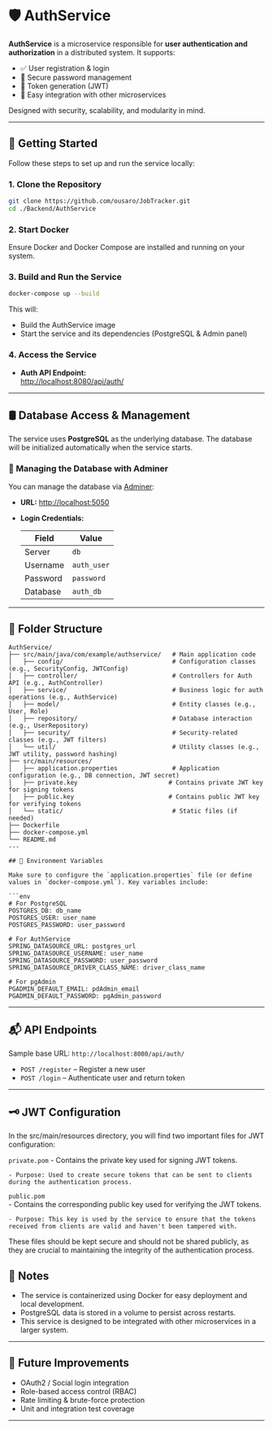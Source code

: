 # 🛡️ AuthService

**AuthService** is a microservice responsible for **user authentication and authorization** in a distributed system. It supports:

- ✅ User registration & login  
- 🔐 Secure password management  
- 🔄 Token generation (JWT)  
- 🔗 Easy integration with other microservices  

Designed with security, scalability, and modularity in mind.

---

## 🚀 Getting Started

Follow these steps to set up and run the service locally:

### 1. Clone the Repository

```bash
git clone https://github.com/ousaro/JobTracker.git
cd ./Backend/AuthService
```

### 2. Start Docker

Ensure Docker and Docker Compose are installed and running on your system.

### 3. Build and Run the Service

```bash
docker-compose up --build
```

This will:

- Build the AuthService image
- Start the service and its dependencies (PostgreSQL & Admin panel)

### 4. Access the Service

- **Auth API Endpoint:**  
  [http://localhost:8080/api/auth/](http://localhost:8080/api/auth/)

---

## 🛢️ Database Access & Management

The service uses **PostgreSQL** as the underlying database. The database will be initialized automatically when the service starts.

### 🔧 Managing the Database with Adminer

You can manage the database via [Adminer](http://localhost:5050):

- **URL:** [http://localhost:5050](http://localhost:5050)  
- **Login Credentials:**

  | Field    | Value             |
  |----------|-------------------|
  | Server   | `db`              |
  | Username | `auth_user`       |
  | Password | `password`       |
  | Database | `auth_db`         |

---

## 📁 Folder Structure

```plaintext
AuthService/
├── src/main/java/com/example/authservice/   # Main application code
│   ├── config/                              # Configuration classes (e.g., SecurityConfig, JWTConfig)
│   ├── controller/                          # Controllers for Auth API (e.g., AuthController)
│   ├── service/                             # Business logic for auth operations (e.g., AuthService)
│   ├── model/                               # Entity classes (e.g., User, Role)
│   ├── repository/                          # Database interaction (e.g., UserRepository)
│   ├── security/                            # Security-related classes (e.g., JWT filters)
│   └── util/                                # Utility classes (e.g., JWT utility, password hashing)
├── src/main/resources/
│   ├── application.properties               # Application configuration (e.g., DB connection, JWT secret)
│   ├── private.key                         # Contains private JWT key for signing tokens
│   ├── public.key                          # Contains public JWT key for verifying tokens
│   └── static/                              # Static files (if needed)
├── Dockerfile
├── docker-compose.yml
└── README.md
---

## 🔐 Environment Variables

Make sure to configure the `application.properties` file (or define values in `docker-compose.yml`). Key variables include:

```env
# For PostgreSQL
POSTGRES_DB: db_name
POSTGRES_USER: user_name
POSTGRES_PASSWORD: user_password

# For AuthService
SPRING_DATASOURCE_URL: postgres_url
SPRING_DATASOURCE_USERNAME: user_name
SPRING_DATASOURCE_PASSWORD: user_password
SPRING_DATASOURCE_DRIVER_CLASS_NAME: driver_class_name

# For pgAdmin
PGADMIN_DEFAULT_EMAIL: pdAdmin_email
PGADMIN_DEFAULT_PASSWORD: pgAdmin_password
```

---

## 📬 API Endpoints

Sample base URL: `http://localhost:8080/api/auth/`

- `POST /register` – Register a new user  
- `POST /login` – Authenticate user and return token  

---

## 🗝️ JWT Configuration

In the src/main/resources directory, you will find two important files for JWT configuration:

`private.pom`
    - Contains the private key used for signing JWT tokens.

    - Purpose: Used to create secure tokens that can be sent to clients during the authentication process.

`public.pom`  
    - Contains the corresponding public key used for verifying the JWT tokens.

    - Purpose: This key is used by the service to ensure that the tokens received from clients are valid and haven't been tampered with.

These files should be kept secure and should not be shared publicly, as they are crucial to maintaining the integrity of the authentication process.

## 📌 Notes

- The service is containerized using Docker for easy deployment and local development.
- PostgreSQL data is stored in a volume to persist across restarts.
- This service is designed to be integrated with other microservices in a larger system.

---

## 🧪 Future Improvements

- OAuth2 / Social login integration  
- Role-based access control (RBAC)  
- Rate limiting & brute-force protection  
- Unit and integration test coverage

---
